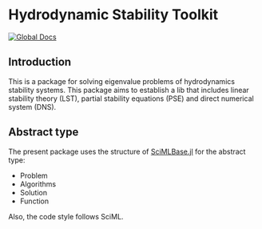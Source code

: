 # Hydrodynamic Stability Toolkit
[![Global Docs](https://img.shields.io/badge/docs-HST-blue.svg)](https://dislikepineapple.github.io/Julia-HydrodynamicStability.jl/stable/)

## Introduction

This is a package for solving eigenvalue problems of hydrodynamics stability systems. 
This package aims to establish a lib that includes linear stability theory (LST), partial stability equations (PSE) and direct numerical system (DNS).

## Abstract type

The present package uses the structure of [SciMLBase.jl](https://github.com/SciML/SciMLBase.jl) for the abstract type:

- Problem
- Algorithms
- Solution
- Function

Also, the code style follows SciML.